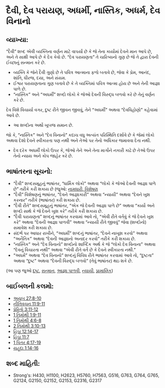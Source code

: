 # દૈવી, દેવ પરાયણ, અધર્મી, નાસ્તિક, અધર્મ, દેવ વિનાનો 

## વ્યાખ્યા: 

“દૈવી” શબ્દ એવી વ્યક્તિના વર્ણન માટે વાપર્યો છે કે જે તેના કાર્યોમાં દેવને માન આપે છે, અને તે સાક્ષી આપે છે કે દેવ કેવો છે.
“દેવ પરાયણતા” તે ચારિત્ર્યનો ગુણ છે જે તે દ્વારા દેવની ઈચ્છાનું સન્માન કરે છે.

* વ્યક્તિ કે જેને દૈવી ગુણો છે તે પવિત્ર આત્માના ફળો બતાવે છે, જેવા કે પ્રેમ, આનંદ, શાંતિ, ધીરજ, દયા, અને સંયમ.
* ઈશ્વર પરાયણતાના ગુણ બતાવે છે કે તે વ્યક્તિમાં પવિત્ર આત્મા હોય છે અને તેની આજ્ઞા પાળે છે.
* “નાસ્તિક” અને “અધર્મી” શબ્દો લોકો કે જેઓ દેવની વિરુદ્ધ બળવો કરે છે તેનું વર્ણન કરે છે.

દેવ વિશે વિચાર્યા વગર, દુષ્ટ રીતે જીવન જીવવું, તેને “અધર્મી” અથવા “દેવવિહોણો” કહેવામાં આવે છે.

* આ શબ્દોના અર્થો ખૂબજ સમાન છે.

જો કે, “નાસ્તિક” અને “દેવ વિનાનો” કદાચ વધુ અત્યંત પરિસ્થિતિ દર્શાવે છે કે જેમાં લોકો અથવા દેશો દેવને સ્વીકારતા પણ નથી અને તેઓ પર તેનો અધિકાર જમાવવા દેતા નથી.

* દેવ દરેક અધર્મી લોકો ઉપર કે, જેઓ તેને અને તેના માર્ગોને નકારી કાઢે છે તેઓ ઉપર તેનો ન્યાય અને કોપ જાહેર કરે છે.

## ભાષાંતરના સૂચનો: 

* “દૈવી” શબ્દસમૂહનું ભાષાંતર, “ધાર્મિક લોકો” અથવા “લોકો કે જેઓ દેવની આજ્ઞા પાળે છે” તરીકે કરી શકાય છે (જુઓ: [નામધારી, વિશેષણ](rc://gu/ta/man/translate/figs-nominaladj)
* “દૈવી” વિશેષણનું ભાષાંતર, “દેવને આજ્ઞાકારી” અથવા “ન્યાયી” અથવા “દેવને ખુશ કરનાર” તરીકે (ભાષાંતર) કરી શકાય છે.
* “દૈવી રીતે” શબ્દસમૂહનું ભાષાંતર, “એક જે દેવની આજ્ઞા પાળે છે” અથવા “કાર્યો અને શબ્દો સાથે કે જે દેવને ખુશ કરે” તરીકે કરી શકાય છે.
* “દૈવી પરાયણતા” શબ્દનું ભાષાંતર કરવામાં આવે તો, “એવી રીતે વર્તવું કે જે દેવને ખુશ કરે” અથવા “દેવની આજ્ઞા પાળવી” અથવા “ન્યાયી રીતે જીવવું” જેવા (શબ્દોનો) સમાવેશ કરી શકાય છે.
* સંદર્ભ પર આધાર રાખીને, “અધર્મી” શબ્દનું ભાષાંતર, “દેવને નાખૂશ કરવો” અથવા “અનૈતિક” અથવા “દેવની આજ્ઞાનો અનાદર કરવો” તરીકે કરી શકાય છે.
* “નાસ્તિક” અને “દેવ વિનાનો” શબ્દોનો શાબ્દિક અર્થ કે જે “લોકો દેવ વિનાના” અથવા “દેવનું વિચારતા નથી” અથવા “એવી રીતે વર્તે છે કે દેવને સ્વીકારતા નથી.”
* “અધર્મ” અથવા “દેવ વિનાનો” શબ્દનું વિવિધ રીતે ભાષાંતર કરવામાં આવે તો, “દુષ્ટતા” અથવા “દુષ્ટ” અથવા “દેવની વિરુદ્ધ બળવો” (તેવું ભાષાંતર) થઇ શકે છે.

(આ પણ જુઓ [દુષ્ટ](../kt/evil.md), [સન્માન](../kt/honor.md), [આજ્ઞા પાળવી](../other/obey.md), [ન્યાયી](../kt/righteous.md), [પ્રામાણિક](../kt/righteous.md))

## બાઈબલની કલમો: 

* [અયૂબ 27:8-10](rc://gu/tn/help/job/27/08)
* [નીતિવચન 11:9-11](rc://gu/tn/help/pro/11/09)
* [પ્રેરિતો 3:11-12](rc://gu/tn/help/act/03/11)
* [1 તિમોથી 1:9-11](rc://gu/tn/help/1ti/01/09)
* [1 તિમોથી 4:6-8](rc://gu/tn/help/1ti/04/06)
* [2 તિમોથી 3:10-13](rc://gu/tn/help/2ti/03/10)
* [હિબ્રૂ 12:14-17](rc://gu/tn/help/heb/12/14)
* [હિબ્રૂ 11:7](rc://gu/tn/help/heb/11/07)
* [1 પિતર 4:17-19](rc://gu/tn/help/1pe/04/17)
* [યહૂદા 1:14-16](rc://gu/tn/help/jud/01/14)

## શબ્દ માહિતી: 

* Strong's: H430, H1100, H2623, H5760, H7563, G516, G763, G764, G765, G2124, G2150, G2152, G2153, G2316, G2317
